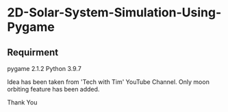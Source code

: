 # 2D-Solar-System-Simulation-Using-Pygame
Requirment
----------
pygame 2.1.2
Python 3.9.7

Idea has been taken from 'Tech with Tim' YouTube Channel. Only moon orbiting feature has been added.

Thank You
